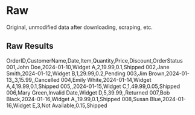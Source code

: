 # Raw

Original, unmodified data after downloading, scraping, etc.

## Raw Results

OrderID,CustomerName,Date,Item,Quantity,Price,Discount,OrderStatus
001,John Doe,2024-01-10,Widget A,2,19.99,0.1,Shipped
002,Jane Smith,2024-01-12,Widget B,1,29.99,0.2,Pending
003,Jim Brown,2024-01-13,,3,15.99,,Cancelled
004,Emily White,2024-01-14,Widget A,4,19.99,0.1,Shipped
005,,2024-01-15,Widget C,1,49.99,0.05,Shipped
006,Mary Green,Invalid Date,Widget D,5,39.99,,Returned
007,Bob Black,2024-01-16,Widget A,,19.99,0.1,Shipped
008,Susan Blue,2024-01-16,Widget E,3,Not Available,0.15,Shipped
